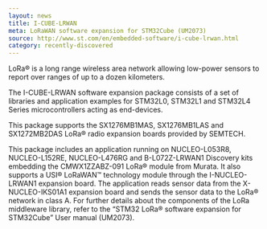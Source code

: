 ```yaml
---
layout: news
title: I-CUBE-LRWAN   
meta: LoRaWAN software expansion for STM32Cube (UM2073)
source: http://www.st.com/en/embedded-software/i-cube-lrwan.html
category: recently-discovered
---
```


LoRa® is a long range wireless area network allowing low-power sensors to report over ranges of up to a dozen kilometers.

The I-CUBE-LRWAN software expansion package consists of a set of libraries and application examples for STM32L0, STM32L1 and STM32L4 Series microcontrollers acting as end-devices.

This package supports the SX1276MB1MAS, SX1276MB1LAS and SX1272MB2DAS LoRa® radio expansion boards provided by SEMTECH.

This package includes an application running on NUCLEO-L053R8, NUCLEO-L152RE, NUCLEO-L476RG and B-L072Z-LRWAN1 Discovery kits embedding the CMWX1ZZABZ-091 LoRa® module from Murata. It also supports a USI® LoRaWAN™ technology module through the I-NUCLEO-LRWAN1 expansion board. The application reads sensor data from the X-NUCLEO-IKS01A1 expansion board and sends the sensor data to the LoRa® network in class A. For further details about the components of the LoRa middleware library, refer to the “STM32 LoRa® software expansion for STM32Cube” User manual (UM2073).